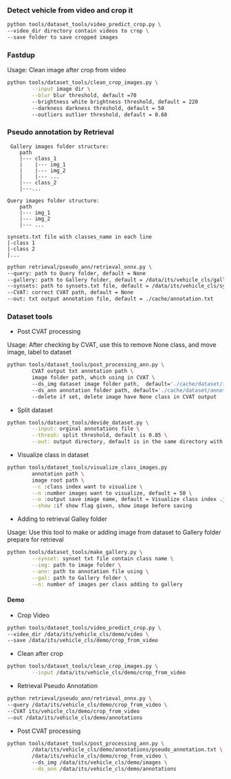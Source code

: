 ### Detect vehicle from video and crop it
```bash
python tools/dataset_tools/video_predict_crop.py \
--video_dir directory contain videos to crop \
--save folder to save cropped images
```
### Fastdup
Usage: Clean image after crop from video
```bash
python tools/dataset_tools/clean_crop_images.py \
        --input image dir \
        --blur blur threshold, default =70
        --brightness white brightness threshold, default = 220
        --darkness darkness threshold, default = 50
        --outliers outlier threshold, default = 0.68
```

### Pseudo annotation by Retrieval
```
 Gallery images folder structure:
    path
    |--- class_1
    |    |--- img_1
    |    |--- img_2
    |    |--- ...
    |--- class_2
    |---...

Query images folder structure:
    path
    |--- img_1
    |--- img_2
    |--- ...

synsets.txt file with classes_name in each line
|-class 1
|-class 2
|...
```
```bash
python retrieval/pseudo_ann/retrieval_onnx.py \
--query: path to Query folder, default = None
--gallery: path to Gallery folder, default = /data/its/vehicle_cls/gallery_retrieval
--synsets: path to synsets.txt file, default = /data/its/vehicle_cls/synsets.txt
--CVAT: correct CVAT path, default = None 
--out: txt output annotation file, default = ./cache/annotation.txt
```
### Dataset tools
- Post CVAT processing

Usage: After checking by CVAT, use this to remove None class, and move image, label to dataset
```bash
python tools/dataset_tools/post_processing_ann.py \
        CVAT output txt annotation path \ 
        image folder path, which using in CVAT \ 
        --ds_img dataset image folder path,  default='./cache/dataset/images/'
        --ds_ann annotation folder path, default='./cache/dataset/annotations/'
        --delete if set, delete image have None class in CVAT output
```
- Split dataset
```bash
python tools/dataset_tools/devide_dataset.py \
        --input: orginal annotations file \
        --thresh: split threshold, default is 0.85 \
        --out: output directory, default is in the same directory with input file
```
- Visualize class in dataset
```bash
python tools/dataset_tools/visualize_class_images.py
        annotation path \
        image root path \
        --c :class index want to visualize \
        --n :number images want to visualize, default = 50 \
        --o :output save image name, default = Visualize class index .jpg \
        --show :if show flag given, show image before saving
```
- Adding to retrieval Galley folder

Usage: Use this tool to make or adding image from dataset to Gallery folder prepare for retrieval
```bash
python tools/dataset_tools/make_gallery.py \
        --synset: synset txt file contain class name \
        --img: path to image folder \
        --ann: path to annotation file using \
        --gal: path to Gallery folder \
        --n: number of images per class adding to gallery
```
#### Demo
- Crop Video
```bash
python tools/dataset_tools/video_predict_crop.py \
--video_dir /data/its/vehicle_cls/demo/video \
--save /data/its/vehicle_cls/demo/crop_from_video
```
- Clean after crop
```bash
python tools/dataset_tools/clean_crop_images.py \
        --input /data/its/vehicle_cls/demo/crop_from_video
```
- Retrieval Pseudo Annotation
```bash
python retrieval/pseudo_ann/retrieval_onnx.py \
--query /data/its/vehicle_cls/demo/crop_from_video \
--CVAT its/vehicle_cls/demo/crop_from_video
--out /data/its/vehicle_cls/demo/annotations
```
- Post CVAT processing
```bash
python tools/dataset_tools/post_processing_ann.py \
        /data/its/vehicle_cls/demo/annotations/pseudo_annotation.txt \ 
        /data/its/vehicle_cls/demo/crop_from_video \ 
        --ds_img /data/its/vehicle_cls/demo/images \
        --ds_ann /data/its/vehicle_cls/demo/annotations 
```